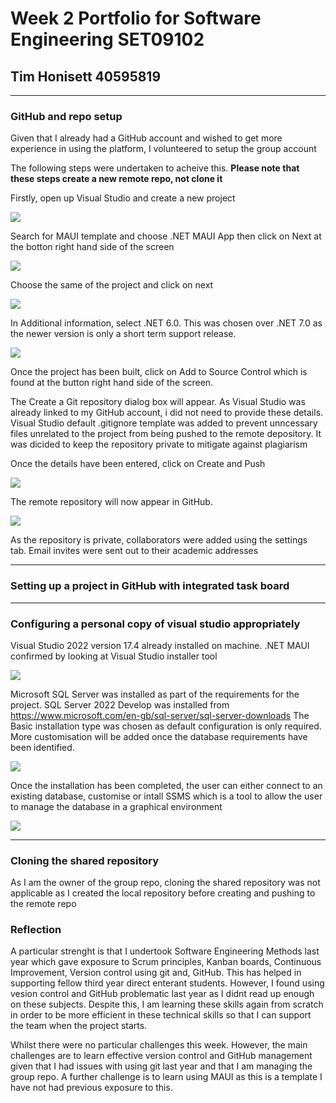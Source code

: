 # Week 2 Portfolio for Software Engineering SET09102
## Tim Honisett 40595819

-------------------------------------------------------------------------------------------------------------------------------------------

### GitHub and repo setup

Given that I already had a GitHub account and wished to get more experience in using the platform, I volunteered to setup the group account

The following steps were undertaken to acheive this. **Please note that these steps create a new remote repo, not clone it**

Firstly, open up Visual Studio and create a new project

![](images/VS_new_project.png "")

Search for MAUI template and choose .NET MAUI App then click on Next at the botton right hand side of the screen

![](images/VS_select_MAUI_template.png "")

Choose the same of the project and click on next

![](images/VS_name_project.png "")

In Additional information, select .NET 6.0. This was chosen over .NET 7.0 as the newer version is only a short term support release.

![](images/VS_choose_dotnet_version.png "")

Once the project has been built, click on Add to Source Control which is found at the button right hand side of the screen.  

The Create a Git repository dialog box will appear. As Visual Studio was already linked to my GitHub account, i did not need to provide these details.
Visual Studio default .gitignore template was added to prevent unncessary files unrelated to the project from being pushed to the remote depository.
It was dicided to keep the repository private to mitigate against plagiarism

Once the details have been entered, click on Create and Push

![](images/VS_create_git_repository.png "")

The remote repository will now appear in GitHub.

![](images/VS_first_commit_on_create.png "")

As the repository is private, collaborators were added using the settings tab.  Email invites were sent out to their academic addresses

----------------------------------------------------------------------------------------------------------------------------------------------------
### Setting up a project in GitHub with integrated task board


----------------------------------------------------------------------------------------------------------------------------------------------------
### Configuring a personal copy of visual studio appropriately

Visual Studio 2022 version 17.4 already installed on machine.  .NET MAUI confirmed by looking at Visual Studio installer tool

![](images/VS_confirm_MAUI_installed.png "")

Microsoft SQL Server was installed as part of the requirements for the project. SQL Server 2022 Develop was installed from https://www.microsoft.com/en-gb/sql-server/sql-server-downloads
The Basic installation type was chosen as default configuration is only required.  More customisation will be added once the database requirements have been identified.

![](images/SQL_Server_Select_Installation_Type.png "")

Once the installation has been completed, the user can either connect to an existing database, customise or intall SSMS which is a tool to allow the user to manage the database in a graphical environment

![](images/SQL_Server_Installation_Complete.png "")

----------------------------------------------------------------------------------------------------------------------------------------------------
### Cloning the shared repository

As I am the owner of the group repo, cloning the shared repository was not applicable as I created the local repository before creating and pushing to the remote repo

### Reflection

A particular strenght is that I undertook Software Engineering Methods last year which gave exposure to Scrum principles, Kanban boards, Continuous Improvement, Version control using git and, GitHub. This has helped in supporting fellow third year direct enterant students. However, I found using vesion control and GitHub problematic last year as I didnt read up enough on these subjects. Despite this, I am learning these skills again from scratch in order to be more efficient in these technical skills so that I can support the team when the project starts.

Whilst there were no particular challenges this week. However, the main challenges are to learn effective version control and GitHub management given that I had issues with using git last year and that I am managing the group repo. A further challenge is to learn using MAUI as this is a template I have not had previous exposure to this.

